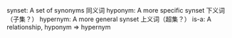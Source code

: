 synset: A set of synonyms 同义词
hyponym: A more specific synset 下义词（子集？）
hypernym: A more general synset 上义词（超集？）
is-a: A relationship, hyponym => hypernym
